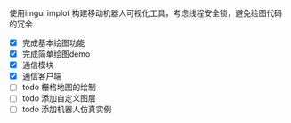 使用imgui implot 构建移动机器人可视化工具，考虑线程安全锁，避免绘图代码的冗余

* [X] 完成基本绘图功能
* [X] 完成简单绘图demo
* [X] 通信模块
* [X] 通信客户端
* [ ] todo 栅格地图的绘制
* [ ] todo 添加自定义图层
* [ ] todo 添加机器人仿真实例
